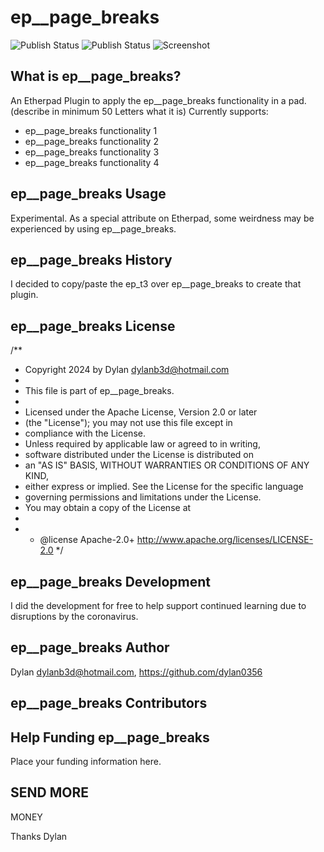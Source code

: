 # ep__page_breaks
![Publish Status](https://github.com/dylan0356/ep__page_breaks/workflows/Node.js%20Package/badge.svg) ![Publish Status](https://github.com/dylan0356/ep__page_breaks/workflows/Node.js%20Package/badge.svg)
![Screenshot](https://user-images.githubusercontent.com/220864/107214131-5c3dd600-6a01-11eb-82d9-b2d67ec8ae93.png)

## What is ep__page_breaks?
An Etherpad Plugin to apply the ep__page_breaks functionality in a pad. (describe in minimum 50 Letters what it is)
Currently supports:
* ep__page_breaks functionality 1
* ep__page_breaks functionality 2
* ep__page_breaks functionality 3
* ep__page_breaks functionality 4

## ep__page_breaks Usage
Experimental.  As a special attribute on Etherpad, some weirdness may be experienced by using ep__page_breaks.

## ep__page_breaks History
I decided to copy/paste the ep_t3 over ep__page_breaks to create that plugin.

## ep__page_breaks License
/**
  * Copyright 2024 by Dylan <dylanb3d@hotmail.com>
  *
  * This file is part of ep__page_breaks.
  *
  * Licensed under the Apache License, Version 2.0 or later 
  * (the "License"); you may not use this file except in 
  * compliance with the License.
  * Unless required by applicable law or agreed to in writing, 
  * software distributed under the License is distributed on 
  * an "AS IS" BASIS, WITHOUT WARRANTIES OR CONDITIONS OF ANY KIND, 
  * either express or implied. See the License for the specific language 
  * governing permissions and limitations under the License. 
  * You may obtain a copy of the License at
  *
  * * @license Apache-2.0+ <http://www.apache.org/licenses/LICENSE-2.0>
  */

## ep__page_breaks Development
I did the development for free to help support continued learning due to disruptions by the coronavirus.

## ep__page_breaks Author
Dylan <dylanb3d@hotmail.com>, https://github.com/dylan0356

## ep__page_breaks Contributors


## Help Funding ep__page_breaks
Place your funding information here.

 SEND
 MORE
-----
MONEY

Thanks
Dylan

